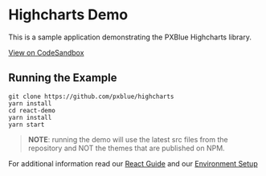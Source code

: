 # Highcharts Demo
This is a sample application demonstrating the PXBlue Highcharts library.

[View on CodeSandbox](https://codesandbox.io/s/github/pxblue/highcharts/tree/master/demo-react)

## Running the Example
```
git clone https://github.com/pxblue/highcharts
yarn install
cd react-demo
yarn install
yarn start
```
> **NOTE**: running the demo will use the latest src files from the repository and NOT the themes that are published on NPM.

For additional information read our [React Guide](https://pxblue.github.io/development/frameworks-web/react) and our [Environment Setup](https://pxblue.github.io/development/environment)